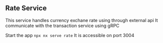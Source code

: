## Rate Service

This service handles currency exchane rate using through external api
It communicate with the transaction service using gRPC

Start the app `npx nx serve rate`
It is accessible on port 3004